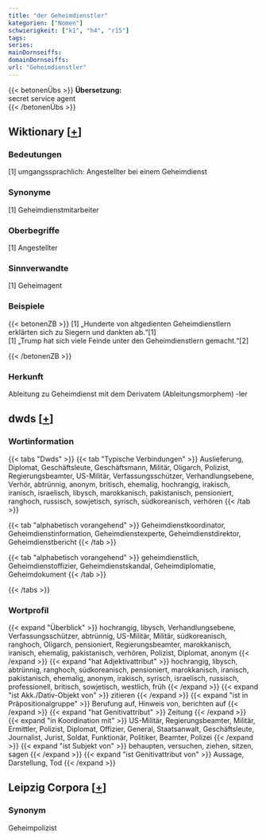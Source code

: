 ```yaml
---
title: "der Geheimdienstler"
kategorien: ["Nomen"]
schwierigkeit: ["k1", "h4", "r15"]
tags:
series:
mainDornseiffs:
domainDornseiffs:
url: "Geheimdienstler"
---
```


{{< betonenÜbs >}}
**Übersetzung:**  
secret service agent  
{{< /betonenÜbs >}}

## Wiktionary [[+](https://de.wiktionary.org/wiki/Geheimdienstler)]

### Bedeutungen
[1] umgangssprachlich: Angestellter bei einem Geheimdienst  

### Synonyme
[1] Geheimdienstmitarbeiter  

### Oberbegriffe
[1] Angestellter  

### Sinnverwandte
[1] Geheimagent  

### Beispiele
{{< betonenZB >}}
[1] „Hunderte von altgedienten Geheimdienstlern erklärten sich zu Siegern und dankten ab.“[1]  
[1] „Trump hat sich viele Feinde unter den Geheimdienstlern gemacht.“[2]  

{{< /betonenZB >}}
### Herkunft
Ableitung zu Geheimdienst mit dem Derivatem (Ableitungsmorphem) -ler  



## dwds [[+](https://www.dwds.de/wb/Geheimdienstler)]

### Wortinformation
{{< tabs "Dwds" >}}
{{< tab "Typische Verbindungen" >}}
Auslieferung, Diplomat, Geschäftsleute, Geschäftsmann, Militär, Oligarch, Polizist, Regierungsbeamter, US-Militär, Verfassungsschützer, Verhandlungsebene, Verhör, abtrünnig, anonym, britisch, ehemalig, hochrangig, irakisch, iranisch, israelisch, libysch, marokkanisch, pakistanisch, pensioniert, ranghoch, russisch, sowjetisch, syrisch, südkoreanisch, verhören
{{< /tab >}}

{{< tab "alphabetisch vorangehend" >}}
Geheimdienstkoordinator, Geheimdienstinformation, Geheimdienstexperte, Geheimdienstdirektor, Geheimdienstbericht
{{< /tab >}}

{{< tab "alphabetisch vorangehend" >}}
geheimdienstlich, Geheimdienstoffizier, Geheimdienstskandal, Geheimdiplomatie, Geheimdokument
{{< /tab >}}

{{< /tabs >}}

### Wortprofil
{{< expand "Überblick" >}} hochrangig, libysch, Verhandlungsebene, Verfassungsschützer, abtrünnig, US-Militär, Militär, südkoreanisch, ranghoch, Oligarch, pensioniert, Regierungsbeamter, marokkanisch, iranisch, ehemalig, pakistanisch, verhören, Polizist, Diplomat, anonym {{< /expand >}}
{{< expand "hat Adjektivattribut" >}} hochrangig, libysch, abtrünnig, ranghoch, südkoreanisch, pensioniert, marokkanisch, iranisch, pakistanisch, ehemalig, anonym, irakisch, syrisch, israelisch, russisch, professionell, britisch, sowjetisch, westlich, früh {{< /expand >}}
{{< expand "ist Akk./Dativ-Objekt von" >}} zitieren {{< /expand >}}
{{< expand "ist in Präpositionalgruppe" >}} Berufung auf, Hinweis von, berichten auf {{< /expand >}}
{{< expand "hat Genitivattribut" >}} Zeitung {{< /expand >}}
{{< expand "in Koordination mit" >}} US-Militär, Regierungsbeamter, Militär, Ermittler, Polizist, Diplomat, Offizier, General, Staatsanwalt, Geschäftsleute, Journalist, Jurist, Soldat, Funktionär, Politiker, Beamter, Polizei {{< /expand >}}
{{< expand "ist Subjekt von" >}} behaupten, versuchen, ziehen, sitzen, sagen {{< /expand >}}
{{< expand "ist Genitivattribut von" >}} Aussage, Darstellung, Tod {{< /expand >}}

## Leipzig Corpora [[+](https://corpora.uni-leipzig.de/en/res?word=Geheimdienstler&corpusId=deu_newscrawl-public_2018)]


### Synonym
Geheimpolizist

